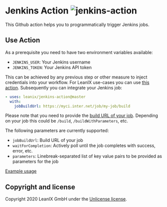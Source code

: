 # Jenkins Action ![jenkins-action](https://github.com/leanix/jenkins-action/workflows/jenkins-action/badge.svg)

This Github action helps you to programmatically trigger Jenkins jobs.

## Use Action

As a prerequisite you need to have two environment variables available:

* `JENKINS_USER`: Your Jenkins username
* `JENKINS_TOKEN`: Your Jenkins API token

This can be achieved by any previous step or other measure to inject credentials into your workflow. For LeanIX use-cases you can use [this action](https://github.com/leanix/secrets-action). Subsequently you can integrate your Jenkins job:

```yaml
- uses: leanix/jenkins-action@master
  with:
    jobBuildUrl: https://myci.inter.net/job/my-job/build
```

Please note that you need to provide the [build URL of your job](https://www.jenkins.io/doc/book/using/remote-access-api/). Depending on your job this could be `/build`, `/buildWithParameters`, etc.

The following parameters are currently supported:

* `jobBuildUrl`: Build URL of your job
* `waitForCompletion`: Actively poll until the job completes with success, error, etc.
* `parameters`: Linebreak-separated list of key value pairs to be provided as parameters for the job  

[Example usage](https://github.com/leanix/jenkins-action/blob/master/.github/workflows/main.yml)

## Copyright and license

Copyright 2020 LeanIX GmbH under the [Unlicense license](LICENSE).

